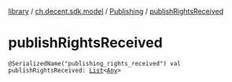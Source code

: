 [library](../../index.md) / [ch.decent.sdk.model](../index.md) / [Publishing](index.md) / [publishRightsReceived](./publish-rights-received.md)

# publishRightsReceived

`@SerializedName("publishing_rights_received") val publishRightsReceived: `[`List`](https://kotlinlang.org/api/latest/jvm/stdlib/kotlin.collections/-list/index.html)`<`[`Any`](https://kotlinlang.org/api/latest/jvm/stdlib/kotlin/-any/index.html)`>`